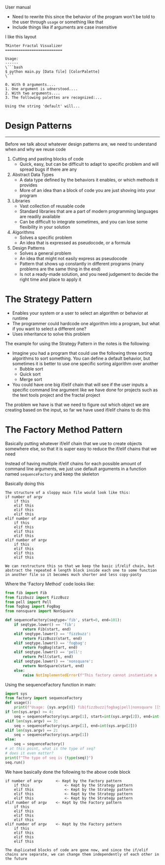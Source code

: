 User manual
- Need to rewrite this since the behavior of the program won't be told to the user through `usage` or something like that
- Include things like if arguments are case insensitive

I like this layout
```
TKinter Fractal Visualizer
==========================

Usage:
------
\```bash
$ python main.py [Data file] [ColorPalette]
\```

0. With 0 arguments....
1. One argument is udnerstood....
2. With two arguments....
3. The following palettes are recognized:...

Using the string 'default' will...
```

# Design Patterns
---
Before we talk about whatever design patterns are, we need to understand when and why we reuse code
1) Cutting and pasting blocks of code
	- Quick, easy, but can be difficult to adapt to specific problem and will spread bugs if there are any
2) Abstract Data Types
	- A data type defined by the behaviors it enables, or which methods it provides
	- More of an idea than a block of code you are just shoving into your program
3) Libraries
	- Vast collection of reusable code
	- Standard libraries that are a part of modern programming languages are readily available
	- Can be difficult to integrate sometimes, and you can lose some flexibility in your solution
4) Algorithms
	- Solves a specific problem
	- An idea that is expressed as pseudocode, or a formula
5) Design Patterns
	- Solves a general problem
	- An idea that might not easily express as pseudocode
	- Pattern that shows up constantly in different programs (many problems are the same thing in the end)
	- Is not a ready-made solution, and you need judgement to decide the right time and place to apply it

# The Strategy Pattern
- Enables your system or a user to select an algorithm or behavior at runtime
- The programmer could hardcode one algorithm into a program, but what if you want to select a different one?
- Uses inheritance to solve this problem

The example for using the Strategy Pattern in the notes is the following:
- Imagine you had a program that could use the following three sorting algorithms to sort something. You can define a default behavior, but sometimes it is better to use one specific sorting algorithm over another
	- Bubble sort 
	- Quick sort
	- Merge sort
- You could have one big if/elif chain that will see if the user inputs a specific command line argument like we have done for projects such as the text tools project and the fractal project

The problem we have is that we need to figure out which object we are creating based on the input, so far we have used if/elif chains to do this

# The Factory Method Pattern

Basically putting whatever if/elif chain that we use to create objects somewhere else, so that it is super easy to reduce the if/elif chains that we need 

Instead of having multiple if/elif chains for each possible amount of command line arguments, we just use default arguments in a function named `sequenceFactory` and keep the skeleton

Basically doing this
```
The structure of a sloppy main file would look like this:
if number of argv
	if this
	elif this
	elif this
	elif this
elif number of argv
	if this 
	elif this
	elif this
	elif this
elif number of argv
	if this
	elif this
	elif this
	elif this

We can restructure this so that we keep the basic if/elif chain, but abstract the repeated 4 length block inside each one to some function in another file so it becomes much shorter and less copy-pasty
```

Where the 'Factory Method' code looks like:
```python
from fib import Fib
from fizzbuzz import FizzBuzz
from pell import Pell
from fogbag import FogBag
from nonsquare import NonSquare

def sequenceFactory(seqtype='fib', start=0, end=101):
    if seqtype.lower() == 'fib':
        return Fib(start, end)
    elif seqtype.lower() == 'fizzbuzz':
        return FizzBuzz(start, end)
    elif seqtype.lower() == 'fogbag':
        return FogBag(start, end)
    elif seqtype.lower() == 'pell':
        return Pell(start, end)
    elif seqtype.lower() == 'nonsquare':
        return NonSquare(start, end)
    else:
        raise NotImplementedError(f"This factory cannot instantiate a '{seqtype}' object")
```

Using the sequenceFactory function in main:
```python
import sys
from factory import sequenceFactory
def usage():
    print(f"Usage: {sys.argv[0]} fib|fizzbuzz|fogbag|pell|nonsquare [[START] END]")
if len(sys.argv) >= 4:
    seq = sequenceFactory(sys.argv[1], start=int(sys.argv[2]), end=int(sys.argv[3]))
elif len(sys.argv) == 3:
    seq = sequenceFactory(sys.argv[1], end=int(sys.argv[2]))
elif len(sys.argv) == 2:
    seq = sequenceFactory(sys.argv[1])
else:
    seq = sequenceFactory()
# at this point, what is the type of seq?
# does it even matter?
print(f"The type of seq is {type(seq)}")
seq.run()
```

We have basically done the following to the above code block
```
if number of argv      <- Kept by the Factory pattern
	if this                <- Kept by the Strategy pattern
	elif this              <- Kept by the Strategy pattern
	elif this              <- Kept by the Strategy pattern
	elif this              <- Kept by the Strategy pattern
elif number of argv    <- Kept by the Factory pattern
	if this 
	elif this
	elif this
	elif this
elif number of argv    <- Kept by the Factory pattern
	if this
	elif this
	elif this
	elif this

The duplicated blocks of code are gone now, and since the if/elif chains are separate, we can change them independently of each other in the future
```